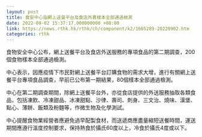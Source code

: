 ```yaml
---
layout: post
title: 食安中心指網上送餐平台及食店外賣樣本全部通過檢測
date: 2022-09-02 15:37:17.000000000 +08:00
link: https://news.rthk.hk/rthk/ch/component/k2/1665289-20220902.htm
categories: rthk
---
```


食物安全中心公布，網上送餐平台及食店外送服務的專項食品的第二期調查，200個食物樣本全部通過檢測。

中心表示，因應疫情下市民對網上送餐平台訂購食物的需求大增，進行有關網上送餐平台專項食品調查，早前已公布第一期結果，80個樣本全部通過檢測。

中心在第二期調查期間，除網上送餐平台外，亦從食店提供的外送服務抽取各類食品，包括凍飲、冷凍甜品、冰凍甜點、沙律、壽司、刺身、三文治、燒味、漢堡、點心、薄餅、飯類及粉麵等，作微生物及化學測試。

中心提醒食物業經營者應避免過早配製食材，而送遞商應盡量縮短送餐時間，運送期間應遵行溫度控制要求，保持熱食於攝氏60度以上，冷食於攝氏4度或以下。
